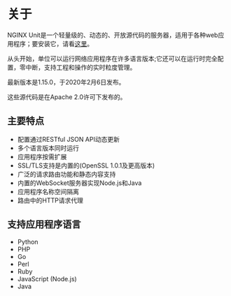 # 关于
NGINX Unit是一个轻量级的、动态的、开放源代码的服务器，适用于各种web应用程序；要安装它，请看[这里](./安装.md)。

从头开始，单位可以运行网络应用程序在许多语言版本;它还可以在运行时完全配置，零中断，支持工程和操作的实时粒度管理。

最新版本是1.15.0，于2020年2月6日发布。

这些源代码是在Apache 2.0许可下发布的。
## 主要特点
- 配置通过RESTful JSON API动态更新
- 多个语言版本同时运行
- 应用程序按需扩展
- SSL/TLS支持是内置的(OpenSSL 1.0.1及更高版本)
- 广泛的请求路由功能和静态内容支持
- 内置的WebSocket服务器实现Node.js和Java
- 应用程序名称空间隔离
- 路由中的HTTP请求代理

## 支持应用程序语言
- Python
- PHP
- Go
- Perl
- Ruby
- JavaScript (Node.js)
- Java